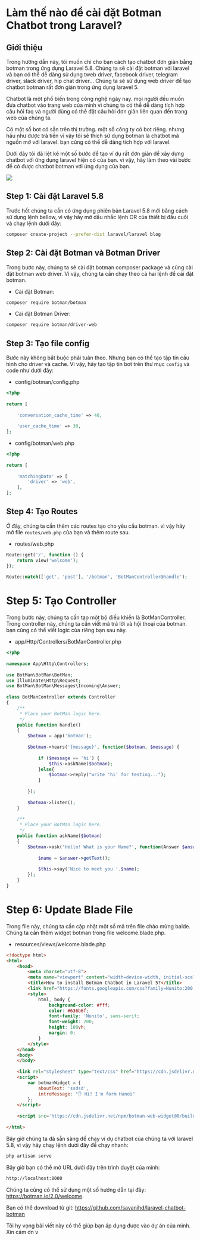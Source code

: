 # Làm thế nào để cài đặt Botman Chatbot trong Laravel?

## Giới thiệu

Trong hướng dẫn này, tôi muốn chỉ cho bạn cách tạo chatbot đơn giản bằng botman trong ứng dụng Laravel 5.8. Chúng ta sẽ cài đặt botman với laravel và bạn có thể dễ dàng sử dụng tweb driver, facebook driver, telegram driver, slack driver, hip chat driver... Chúng ta sẽ sử dụng web driver để tạo chatbot botman rất đơn giản trong ứng dụng laravel 5.

Chatbot là một phổ biến trong công nghệ ngày nay. mọi người đều muốn đưa chatbot vào trang web của mình vì chúng ta có thể dễ dàng tích hợp câu hỏi faq và người dùng có thể đặt câu hỏi đơn giản liên quan đến trang web của chúng ta.

Có một số bot có sẵn trên thị trường. một số công ty có bot riêng. nhưng hầu như được trả tiền vì vậy tôi sẽ thích sử dụng botman là chatbot mã nguồn mở với laravel. bạn cũng có thể dễ dàng tích hợp với laravel.

Dưới đây tôi đã liệt kê một số bước để tạo ví dụ rất đơn giản để xây dựng chatbot với ứng dụng laravel hiện có của bạn. vì vậy, hãy làm theo vài bước để có được chatbot botman với ứng dụng của bạn.

![](https://itsolutionstuff.com/upload/laravel-botman-chatbots.png)

## Step 1: Cài đặt Laravel 5.8

Trước hết chúng ta cần có ứng dụng phiên bản Laravel 5.8 mới bằng cách sử dụng lệnh bellow, vì vậy hãy mở dấu nhắc lệnh OR của thiết bị đầu cuối và chạy lệnh dưới đây:

```sh
composer create-project --prefer-dist laravel/laravel blog
```

## Step 2: Cài đặt Botman và Botman Driver

Trong bước này, chúng ta sẽ cài đặt botman composer package và cũng cài đặt botman web driver. Vì vậy, chúng ta cần chạy theo cả hai lệnh để cài đặt botman.

* Cài đặt Botman:

```sh
composer require botman/botman
```

* Cài đặt Botman Driver:

```sh
composer require botman/driver-web
```

## Step 3: Tạo file config

Bước này không bắt buộc phải tuân theo. Nhưng bạn có thể tạo tập tin cấu hình cho driver và cache. Vì vậy, hãy tạo tập tin bot trên thư mục `config` và code như dưới đây:

* config/botman/config.php

```php
<?php
  
return [
   
    'conversation_cache_time' => 40,
  
    'user_cache_time' => 30,
];
```

* config/botman/web.php

```php
<?php
  
return [
   
    'matchingData' => [
        'driver' => 'web',
    ],
];
```

## Step 4: Tạo Routes

Ở đây, chúng ta cần thêm các routes tạo cho yêu cầu botman. vì vậy hãy mở file `routes/web.php` của bạn và thêm route sau.

* routes/web.php

```php
Route::get('/', function () {
    return view('welcome');
});
    
Route::match(['get', 'post'], '/botman', 'BotManController@handle');
```

# Step 5: Tạo Controller

Trong bước này, chúng ta cần tạo một bộ điều khiển là BotManController. Trong controller này, chúng ta cần viết mã trả lời và hội thoại của botman. bạn cũng có thể viết logic của riêng bạn sau này.

* app/Http/Controllers/BotManController.php

```php
<?php
  
namespace App\Http\Controllers;
  
use BotMan\BotMan\BotMan;
use Illuminate\Http\Request;
use BotMan\BotMan\Messages\Incoming\Answer;
  
class BotManController extends Controller
{
    /**
     * Place your BotMan logic here.
     */
    public function handle()
    {
        $botman = app('botman');
  
        $botman->hears('{message}', function($botman, $message) {
  
            if ($message == 'hi') {
                $this->askName($botman);
            }else{
                $botman->reply("write 'hi' for testing...");
            }
  
        });
  
        $botman->listen();
    }
  
    /**
     * Place your BotMan logic here.
     */
    public function askName($botman)
    {
        $botman->ask('Hello! What is your Name?', function(Answer $answer) {
  
            $name = $answer->getText();
  
            $this->say('Nice to meet you '.$name);
        });
    }
}
```

# Step 6: Update Blade File

Trong file này, chúng ta cần cập nhật một số mã trên file chào mừng balde. Chúng ta cần thêm widget botman trong file welcome.blade.php.

* resources/views/welcome.blade.php

```html
<!doctype html>
<html>
    <head>
        <meta charset="utf-8">
        <meta name="viewport" content="width=device-width, initial-scale=1">
        <title>How to install Botman Chatbot in Laravel 5?</title>
        <link href="https://fonts.googleapis.com/css?family=Nunito:200,600" rel="stylesheet">
        <style>
            html, body {
                background-color: #fff;
                color: #636b6f;
                font-family: 'Nunito', sans-serif;
                font-weight: 200;
                height: 100vh;
                margin: 0;
            }
        </style>
    </head>
    <body>
    </body>
  
    <link rel="stylesheet" type="text/css" href="https://cdn.jsdelivr.net/npm/botman-web-widget@0/build/assets/css/chat.min.css">
    <script>
	    var botmanWidget = {
	        aboutText: 'ssdsd',
	        introMessage: "✋ Hi! I'm form Hanoi"
	    };
    </script>
  
    <script src='https://cdn.jsdelivr.net/npm/botman-web-widget@0/build/js/widget.js'></script>
      
</html>
```

Bây giờ chúng ta đã sẵn sàng để chạy ví dụ chatbot của chúng ta với laravel 5.8, vì vậy hãy chạy lệnh dưới đây để chạy nhanh:

```sh
php artisan serve
```

Bây giờ bạn có thể mở URL dưới đây trên trình duyệt của mình:
```sh
http://localhost:8000
```

Chúng ta cũng có thể sử dụng một số hướng dẫn tại đây: https://botman.io/2.0/welcome.

Bạn có thể download từ git: https://github.com/savanihd/laravel-chatbot-botman

Tôi hy vọng bài viết này có thể giúp bạn áp dụng được vào dự án của mình. Xin cám ơn v
